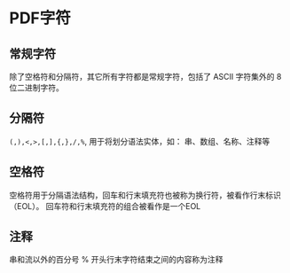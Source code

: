 # PDF字符

## 常规字符

除了空格符和分隔符，其它所有字符都是常规字符，包括了 ASCII 字符集外的 8 位二进制字符。

## 分隔符

`(,),<,>,[,],{,},/,%`, 用于将划分语法实体，如： 串、数组、名称、注释等

## 空格符

空格符用于分隔语法结构，回车和行末填充符也被称为换行符，被看作行末标识（EOL）。
回车符和行末填充符的组合被看作是一个EOL

## 注释

串和流以外的百分号 % 开头行末字符结束之间的内容称为注释